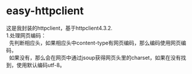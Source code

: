 # easy-httpclient
这是我封装的httpclient，基于httpclient4.3.2.<br>
1.处理网页编码：<br> 
&nbsp;&nbsp;先判断相应头，如果相应头中content-type有网页编码，那么编码使用网页编码，<br>
&nbsp;&nbsp;如果没有，那么会在网页中通过jsoup获得网页头里的charset，如果在没有找到，使用默认编码utf-8。
